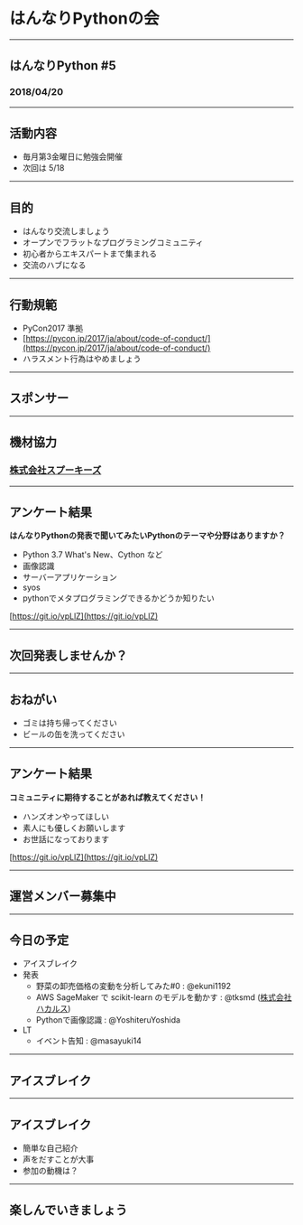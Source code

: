 # はんなりPythonの会

---

## はんなりPython #5

### 2018/04/20

---

## 活動内容

- 毎月第3金曜日に勉強会開催
- 次回は 5/18

---

## 目的

- はんなり交流しましょう
- オープンでフラットなプログラミングコミュニティ
- 初心者からエキスパートまで集まれる
- 交流のハブになる

---

## 行動規範

- PyCon2017 準拠
- [https://pycon.jp/2017/ja/about/code-of-conduct/](https://pycon.jp/2017/ja/about/code-of-conduct/)
- ハラスメント行為はやめましょう

---

## スポンサー

---

## 機材協力

### [株式会社スプーキーズ](http://spookies.co.jp/)


---

## アンケート結果

**はんなりPythonの発表で聞いてみたいPythonのテーマや分野はありますか？**

- Python 3.7 What's New、Cython など
- 画像認識
- サーバーアプリケーション
- syos
- pythonでメタプログラミングできるかどうか知りたい

[https://git.io/vpLlZ](https://git.io/vpLlZ)

---

## 次回発表しませんか？

---

## おねがい

- ゴミは持ち帰ってください
- ビールの缶を洗ってください

---

## アンケート結果

**コミュニティに期待することがあれば教えてください！**

- ハンズオンやってほしい
- 素人にも優しくお願いします
- お世話になっております

[https://git.io/vpLlZ](https://git.io/vpLlZ)

---

## 運営メンバー募集中

---

## 今日の予定

- アイスブレイク
- 発表
    * 野菜の卸売価格の変動を分析してみた#0 : @ekuni1192
    * AWS SageMaker で scikit-learn のモデルを動かす : @tksmd ([株式会社ハカルス](https://hacarus.com/ja/))
    * Pythonで画像認識 : @YoshiteruYoshida
- LT
    * イベント告知 : @masayuki14

---

## アイスブレイク

---

## アイスブレイク

- 簡単な自己紹介
- 声をだすことが大事
- 参加の動機は？

---

## 楽しんでいきましょう

